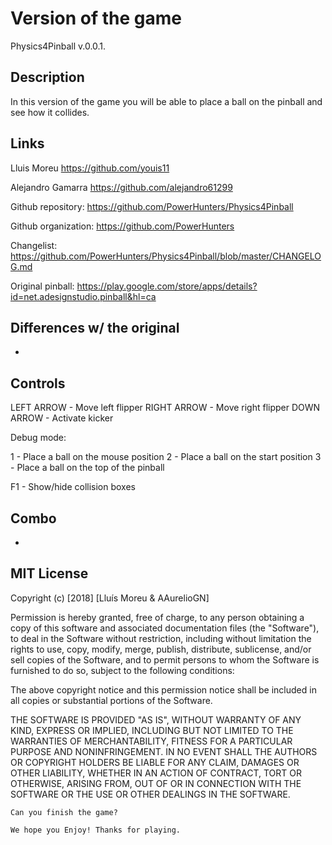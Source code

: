 # Version of the game

Physics4Pinball v.0.0.1.

## Description

In this version of the game you will be able to place a ball on the pinball and see how it collides.

## Links
Lluis Moreu https://github.com/youis11 

Alejandro Gamarra https://github.com/alejandro61299

Github repository: https://github.com/PowerHunters/Physics4Pinball

Github organization: https://github.com/PowerHunters

Changelist: https://github.com/PowerHunters/Physics4Pinball/blob/master/CHANGELOG.md

Original pinball: https://play.google.com/store/apps/details?id=net.adesignstudio.pinball&hl=ca

## Differences w/ the original

-

## Controls
LEFT ARROW - Move left flipper
RIGHT ARROW - Move right flipper
DOWN ARROW - Activate kicker

Debug mode:

1 - Place a ball on the mouse position
2 - Place a ball on the start position
3 - Place a ball on the top of the pinball

F1 - Show/hide collision boxes

## Combo

-
## MIT License

Copyright (c) [2018] [Lluís Moreu & AAurelioGN]

Permission is hereby granted, free of charge, to any person obtaining a copy
of this software and associated documentation files (the "Software"), to deal
in the Software without restriction, including without limitation the rights
to use, copy, modify, merge, publish, distribute, sublicense, and/or sell
copies of the Software, and to permit persons to whom the Software is
furnished to do so, subject to the following conditions:

The above copyright notice and this permission notice shall be included in all
copies or substantial portions of the Software.

THE SOFTWARE IS PROVIDED "AS IS", WITHOUT WARRANTY OF ANY KIND, EXPRESS OR
IMPLIED, INCLUDING BUT NOT LIMITED TO THE WARRANTIES OF MERCHANTABILITY,
FITNESS FOR A PARTICULAR PURPOSE AND NONINFRINGEMENT. IN NO EVENT SHALL THE
AUTHORS OR COPYRIGHT HOLDERS BE LIABLE FOR ANY CLAIM, DAMAGES OR OTHER
LIABILITY, WHETHER IN AN ACTION OF CONTRACT, TORT OR OTHERWISE, ARISING FROM,
OUT OF OR IN CONNECTION WITH THE SOFTWARE OR THE USE OR OTHER DEALINGS IN THE
SOFTWARE.
~~~
Can you finish the game?

We hope you Enjoy! Thanks for playing.
